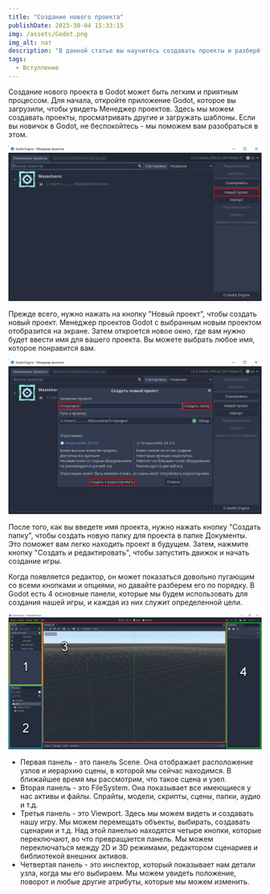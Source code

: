 ```yaml
---
title: "Создание нового проекта"
publishDate: 2023-30-04 15:33:15
img: /assets/Godot.png
img_alt: пат
description: "В данной статье вы научитесь создавать проекты и разберётесь в 4 основных панелях Godot"
tags:
  - Вступление
---
```


Создание нового проекта в Godot может быть легким и приятным процессом. Для начала, откройте приложение Godot, которое вы загрузили, чтобы увидеть Менеджер проектов. Здесь мы можем создавать проекты, просматривать другие и загружать шаблоны. Если вы новичок в Godot, не беспокойтесь - мы поможем вам разобраться в этом.

![Создание нового проекта](imgs/sozdproj.jpg)

Прежде всего, нужно нажать на кнопку "Новый проект", чтобы создать новый проект. Менеджер проектов Godot с выбранным новым проектом отобразится на экране. Затем откроется новое окно, где вам нужно будет ввести имя для вашего проекта. Вы можете выбрать любое имя, которое понравится вам.

![Создание папки](imgs/newpr.png)

После того, как вы введете имя проекта, нужно нажать кнопку "Создать папку", чтобы создать новую папку для проекта в папке Документы. Это поможет вам легко находить проект в будущем. Затем, нажмите кнопку "Создать и редактировать", чтобы запустить движок и начать создание игры.

Когда появляется редактор, он может показаться довольно пугающим со всеми кнопками и опциями, но давайте разберем его по порядку. В Godot есть 4 основные панели, которые мы будем использовать для создания нашей игры, и каждая из них служит определенной цели.

![4 Панели](imgs/4pannels.png)

- Первая панель - это панель Scene. Она отображает расположение узлов и иерархию сцены, в которой мы сейчас находимся. В ближайшее время мы рассмотрим, что такое сцена и узел. 
- Вторая панель - это FileSystem. Она показывает все имеющиеся у нас активы и файлы. Спрайты, модели, скрипты, сцены, папки, аудио и т.д.
- Третья панель - это Viewport. Здесь мы можем видеть и создавать нашу игру. Мы можем перемещать объекты, выбирать, создавать сценарии и т.д. Над этой панелью находятся четыре кнопки, которые переключают, во что превращается панель. Мы можем переключаться между 2D и 3D режимами, редактором сценариев и библиотекой внешних активов.
- Четвертая панель - это инспектор, который показывает нам детали узла, когда мы его выбираем. Мы можем увидеть положение, поворот и любые другие атрибуты, которые мы можем изменить.